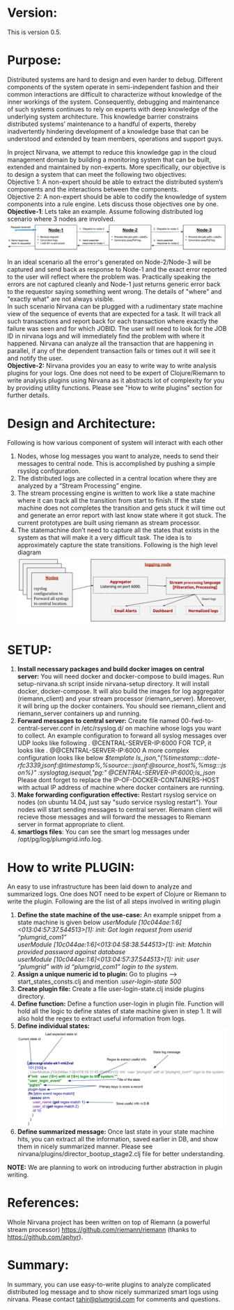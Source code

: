 # Version:
This is version 0.5.

# Purpose:
Distributed systems are hard to design and even harder to debug. Different components of the system operate in semi-independent fashion and their common interactions are difficult to characterize without knowledge of the inner workings of the system. Consequently, debugging and maintenance of such systems continues to rely on experts with deep knowledge of the underlying system architecture. This knowledge barrier constrains distributed systems’ maintenance to a handful of experts, thereby inadvertently hindering development of a knowledge base that can be understood and extended by team members, operations and support guys.

In project Nirvana, we attempt to reduce this knowledge gap in the cloud management domain by building a monitoring system that can be built, extended and maintained by non-experts. More specifically, our objective is to design a system that can meet the following two objectives: <br />
Objective 1: A non-expert should be able to extract the distributed system’s components and the interactions between the components. <br />
Objective 2: A non-expert should be able to codify the knowledge of system components into a rule engine.
Lets discuss those objectives one by one.  <br />
**Objective-1**: Lets take an example. Assume following distributed log scenario where 3 nodes are involved.
![Alt text](./images/distributed_nodes_interaction.png?raw=true "Title")

In an ideal scenario all the error's generated on Node-2/Node-3 will be captured and send back as response to Node-1 and the exact error reported to the user will reflect where the problem was. 
Practically speaking the errors are not captured cleanly and Node-1 just returns generic error back to the requestor saying something went wrong. The details of "where" and "exactly what" are not always visible. <br />
In such scenario Nirvana can be plugged with a rudimentary state machine view of the sequence of events that are expected for a task. It will track all such transactions and report back for each transaction where exactly the failure was seen and for which JOBID. 
The user will need to look for the JOB ID in nirvana logs and will immediately find the problem with where it happened. 
Nirvana can analyze all the transaction that are happening in parallel,  if any of the dependent transaction fails or times out it will see it and notify the user. <br />
**Objective-2:** Nirvana provides you an easy to write way to write analysis plugins for your logs. One does not need to be expert of Clojure/Riemann to write analysis plugins using Nirvana as it abstracts lot of complexity for you by providing utility functions. Please see "How to write plugins" section for further details.

# Design and Architecture:
Following is how various component of system will interact with each other
  1. Nodes, whose log messages you want to analyze, needs to send their messages to central node. This is accomplished by pushing a simple rsyslog configuration.
  2. The distributed logs are collected in a central location where they are analyzed by a “Stream Processing” engine. 
  3. The stream processing engine is written to work like a state machine where it can track all the transition from start to finish. If the state machine does not completes the transition and gets stuck it will time out and generate an error report with last know state where it got stuck. The current prototypes are built using riemann as stream processor.
  4. The statemachine don’t need to capture all the states that exists in the system as that will make it a very difficult task. The idea is to approximately capture the state transitions. 
Following is the high level diagram <br />
![Alt text](./images/design.png?raw=true "Title")

SETUP:
======
  1. **Install necessary packages and build docker images on central server:** You will need docker and docker-compose to build images. Run setup-nirvana.sh script inside nirvana-setup directory.
     It will install docker, docker-compose.
     It will also build the images for log aggregator (riemann_client) and your stream processor (riemann_server).
     Moreover, it will bring up the docker containers.
     You should see riemann_client and riemann_server containers up and running.
  2. **Forward messages to central server:** Create file named 00-fwd-to-central-server.conf in /etc/rsyslog.d/ on machine whose logs you want to collect. An example configuration to forward all syslog messages over UDP looks like following
     *.* @CENTRAL-SERVER-IP:6000
      FOR TCP, it looks like
     *.* @@CENTRAL-SERVER-IP:6000
     A more complex configuration looks like below
     *$template ls_json,"{%timestamp:::date-rfc3339,jsonf:@timestamp%,%source:::jsonf:@source_host%,%msg:::json%}"
     :syslogtag,isequal,"pg:" @CENTRAL-SERVER-IP:6000;ls_json <br />*
     Please dont forget to replace the IP-OF-DOCKER-CONTAINERS-HOST with actual IP address of machine where docker containers are running.
  3. **Make forwarding configuration effective:** 
     Restart rsyslog service on nodes (on ubuntu 14.04, just say "sudo service rsyslog restart"). 
Your nodes will start sending messages to central server. Riemann client will recieve those messages and will forward the messages to Riemann server in format appropriate to client. 
  4. **smartlogs files**: 
     You can see the smart log messages under /opt/pg/log/plumgrid.info.log.

How to write PLUGIN:
====================
An easy to use infrastructure has been laid down to analyze and summarized logs. One does NOT need to be expert of Clojure or Riemann to write the plugin. 
Following are the list of all steps involved in writing plugin
  1. **Define the state machine of the use-case:**
     An example snippet from a state machine is given below
     *userModule [10c044ae:1:6]<013:04:57:37.544513>[1]: init: Got login request from userid “plumgrid_com1” <br />
      userModule [10c044ae:1:6]<013:04:58:38.544513>[1]: init: Matchin provided password against database <br />
      userModule [10c044ae:1:6]<013:04:57:37.544513>[1]: init:  user “plumgrid” with id “plumgrid_com1” login to the system.*  
  2. **Assign a unique numeric id to plugin:**
     Go to plugins --> start_states_consts.clj and mention <plugin-name> <numeric-id>
     *:user-login-state 500*
  3. **Create plugin file:**
     Create a file user-login-state.clj inside plugins directory.
  4. **Define function:**
     Define a function user-login in plugin file. Function will hold all the logic to define states of state machine given in step 1. It will also hold the regex to extract useful information from logs.
  5. **Define individual states:**
     ![Alt text](./images/plugin_state_definition.png?raw=true "Title")
  6. **Define summarized message:**
     Once last state in your state machine hits, you can extract all the information, saved earlier in DB, and show them in nicely summarized manner. 
Please see nirvana/plugins/director_bootup_stage2.clj file for better understanding.

**NOTE:** We are planning to work on introducing further abstraction in plugin writing. 

References:
===========
Whole Nirvana project has been written on top of Riemann (a powerful stream processor) https://github.com/riemann/riemann (thanks to https://github.com/aphyr).

Summary:
========
In summary, you can use easy-to-write plugins to analyze complicated distributed log message and to show nicely summarized smart logs using nirvana. Please contact tahir@plumgrid.com for comments and questions.
